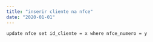 ```yaml
---
title: "inserir cliente na nfce"
date: "2020-01-01"
---
```


<code>update nfce set id_cliente = x
where nfce_numero = y
</code>